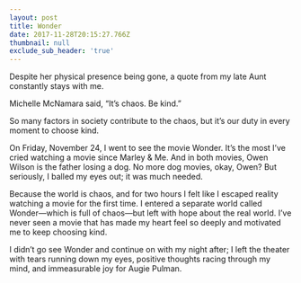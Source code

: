 ```yaml
---
layout: post
title: Wonder
date: 2017-11-28T20:15:27.766Z
thumbnail: null
exclude_sub_header: 'true'
---
```

Despite her physical presence being gone, a quote from my late Aunt constantly stays with me. 

Michelle McNamara said, “It’s chaos. Be kind.” 

So many factors in society contribute to the chaos, but it’s our duty in every moment to choose kind. 

On Friday, November 24, I went to see the movie Wonder. It’s the most I’ve cried watching a movie since Marley & Me. And in both movies, Owen Wilson is the father losing a dog. No more dog movies, okay, Owen? But seriously, I balled my eyes out; it was much needed. 

Because the world is chaos, and for two hours I felt like I escaped reality watching a movie for the first time. I entered a separate world called Wonder—which is full of chaos—but left with hope about the real world. I’ve never seen a movie that has made my heart feel so deeply and motivated me to keep choosing kind.

I didn’t go see Wonder and continue on with my night after; I left the theater with tears running down my eyes, positive thoughts racing through my mind, and immeasurable joy for Augie Pulman. 
